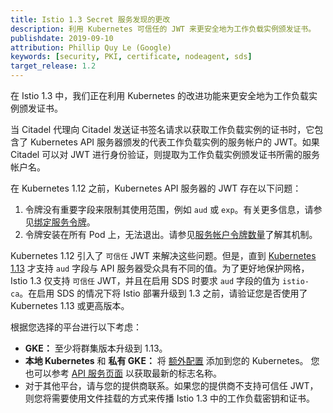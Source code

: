 ```yaml
---
title: Istio 1.3 Secret 服务发现的更改
description: 利用 Kubernetes 可信任的 JWT 来更安全地为工作负载实例颁发证书。
publishdate: 2019-09-10
attribution: Phillip Quy Le (Google)
keywords: [security, PKI, certificate, nodeagent, sds]
target_release: 1.2
---
```


在 Istio 1.3 中，我们正在利用 Kubernetes 的改进功能来更安全地为工作负载实例颁发证书。

当 Citadel 代理向 Citadel 发送证书签名请求以获取工作负载实例的证书时，它包含了 Kubernetes API 服务器颁发的代表工作负载实例的服务帐户的 JWT。如果 Citadel 可以对 JWT 进行身份验证，则提取为工作负载实例颁发证书所需的服务帐户名。

在 Kubernetes 1.12 之前，Kubernetes API 服务器的 JWT 存在以下问题：

1. 令牌没有重要字段来限制其使用范围，例如 `aud` 或 `exp`。有关更多信息，请参见[绑定服务令牌](https://github.com/kubernetes/community/blob/master/contributors/design-proposals/auth/bound-service-account-tokens.md)。
1. 令牌安装在所有 Pod 上，无法退出。请参见[服务帐户令牌数量](https://github.com/kubernetes/community/blob/master/contributors/design-proposals/storage/svcacct-token-volume-source.md)了解其机制。

Kubernetes 1.12 引入了 `可信任` JWT 来解决这些问题。但是，直到 [Kubernetes 1.13](https://github.com/kubernetes/kubernetes/blob/master/CHANGELOG/CHANGELOG-1.13.md) 才支持 `aud` 字段与 API 服务器受众具有不同的值。为了更好地保护网格，Istio 1.3 仅支持 `可信任` JWT，并且在启用 SDS 时要求 `aud` 字段的值为 `istio-ca`。在启用 SDS 的情况下将 Istio 部署升级到 1.3 之前，请验证您是否使用了 Kubernetes 1.13 或更高版本。

根据您选择的平台进行以下考虑：

- **GKE：** 至少将群集版本升级到 1.13。
- **本地 Kubernetes** 和 **私有 GKE：** 将 [额外配置](https://kubernetes.io/zh-cn/docs/tasks/configure-pod-container/configure-service-account/#service-account-token-volume-projection) 添加到您的 Kubernetes。
您也可以参考 [API 服务页面](https://kubernetes.io/zh-cn/docs/reference/command-line-tools-reference/kube-apiserver/) 以获取最新的标志名称。
- 对于其他平台，请与您的提供商联系。如果您的提供商不支持可信任 JWT，则您将需要使用文件挂载的方式来传播 Istio 1.3 中的工作负载密钥和证书。
